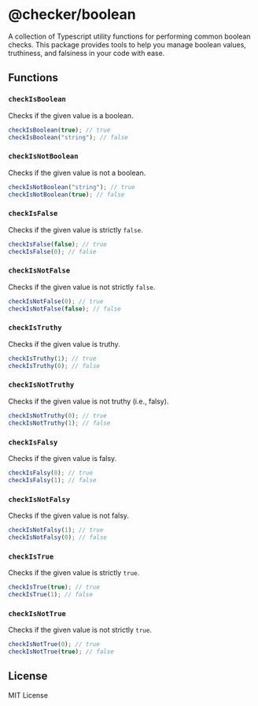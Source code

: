 # @checker/boolean

A collection of Typescript utility functions for performing common boolean
checks. This package provides tools to help you manage boolean values,
truthiness, and falsiness in your code with ease.

## Functions

### `checkIsBoolean`

Checks if the given value is a boolean.

```ts
checkIsBoolean(true); // true
checkIsBoolean("string"); // false
```

### `checkIsNotBoolean`

Checks if the given value is not a boolean.

```ts
checkIsNotBoolean("string"); // true
checkIsNotBoolean(true); // false
```

### `checkIsFalse`

Checks if the given value is strictly `false`.

```ts
checkIsFalse(false); // true
checkIsFalse(0); // false
```

### `checkIsNotFalse`

Checks if the given value is not strictly `false`.

```ts
checkIsNotFalse(0); // true
checkIsNotFalse(false); // false
```

### `checkIsTruthy`

Checks if the given value is truthy.

```ts
checkIsTruthy(1); // true
checkIsTruthy(0); // false
```

### `checkIsNotTruthy`

Checks if the given value is not truthy (i.e., falsy).

```ts
checkIsNotTruthy(0); // true
checkIsNotTruthy(1); // false
```

### `checkIsFalsy`

Checks if the given value is falsy.

```ts
checkIsFalsy(0); // true
checkIsFalsy(1); // false
```

### `checkIsNotFalsy`

Checks if the given value is not falsy.

```ts
checkIsNotFalsy(1); // true
checkIsNotFalsy(0); // false
```

### `checkIsTrue`

Checks if the given value is strictly `true`.

```ts
checkIsTrue(true); // true
checkIsTrue(1); // false
```

### `checkIsNotTrue`

Checks if the given value is not strictly `true`.

```ts
checkIsNotTrue(0); // true
checkIsNotTrue(true); // false
```

## License

MIT License
